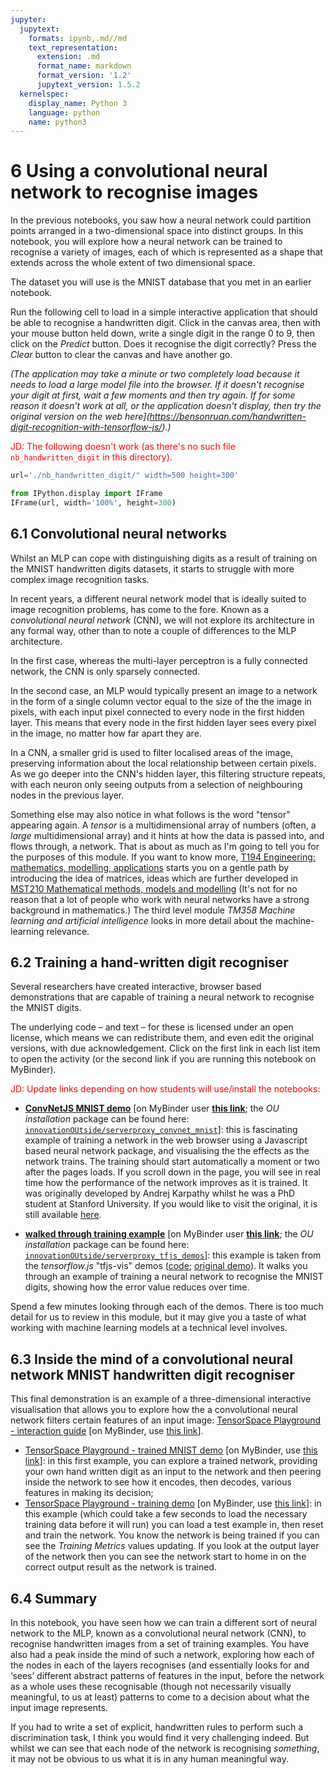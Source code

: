 ```yaml
---
jupyter:
  jupytext:
    formats: ipynb,.md//md
    text_representation:
      extension: .md
      format_name: markdown
      format_version: '1.2'
      jupytext_version: 1.5.2
  kernelspec:
    display_name: Python 3
    language: python
    name: python3
---
```


# 6 Using a convolutional neural network to recognise images

In the previous notebooks, you saw how a neural network could partition points arranged in a two-dimensional space into distinct groups. In this notebook, you will explore how a neural network can be trained to recognise a variety of images, each of which is represented as a shape that extends across the whole extent of two dimensional space.

The dataset you will use is the MNIST database that you met in an earlier notebook.

Run the following cell to load in a simple interactive application that should be able to recognise a handwritten digit. Click in the canvas area, then with your mouse button held down, write a single digit in the range 0 to 9, then click on the *Predict* button. Does it recognise the digit correctly? Press the *Clear* button to clear the canvas and have another go.

*(The application may take a minute or two completely load because it needs to load a large model file into the browser. If it doesn't recognise your digit at first, wait a few moments and then try again. If for some reason it doesn't work at all, or the application doesn't display, then try the original version on the web here](https://bensonruan.com/handwritten-digit-recognition-with-tensorflow-js/).)* 

<font color='red'>JD: The following doesn't work (as there's no such file `nb_handwritten_digit` in this directory).</font>

```python
url='./nb_handwritten_digit/" width=500 height=300'

from IPython.display import IFrame
IFrame(url, width='100%', height=300)
```

## 6.1 Convolutional neural networks

Whilst an MLP can cope with distinguishing digits as a result of training on the MNIST handwritten digits datasets, it starts to struggle with more complex image recognition tasks.

In recent years, a different neural network model that is ideally suited to image recognition problems, has come to the fore. Known as a *convolutional neural network* (CNN), we will not explore its architecture in any formal way, other than to note a couple of differences to the MLP architecture.

In the first case, whereas the multi-layer perceptron is a fully connected network, the CNN is only sparsely connected.

In the second case, an MLP would typically present an image to a network in the form of a single column vector equal to the size of the the image in pixels, with each input pixel connected to every node in the first hidden layer. This means that every node in the first hidden layer sees every pixel in the image, no matter how far apart they are.

In a CNN, a smaller grid is used to filter localised areas of the image, preserving information about the local relationship between certain pixels. As we go deeper into the CNN's hidden layer, this filtering structure repeats, with each neuron only seeing outputs from a selection of neighbouring nodes in the previous layer.

Something else may also notice in what follows is the word "tensor" appearing again. A *tensor* is a multidimensional array of numbers (often, a *large* multidimensional array) and it hints at how the data is passed into, and flows through, a network. That is about as much as I'm going to tell you for the purposes of this module. If you want to know more, [T194 Engineering: mathematics, modelling, applications](http://www.open.ac.uk/courses/modules/t194) starts you on a gentle path by introducing the idea of matrices, ideas which are further developed in [MST210 Mathematical methods, models and modelling](http://www.open.ac.uk/courses/modules/mst210) (It's not for no reason that a lot of people who work with neural networks have a strong background in mathematics.) The third level module *TM358 Machine learning and artificial intelligence* looks in more detail about the machine-learning relevance.


## 6.2 Training a hand-written digit recogniser

Several researchers have created interactive, browser based demonstrations that are capable of training a neural network to recognise the MNIST digits.

The underlying code – and text – for these is licensed under an open license, which means we can redistribute them, and even edit the original versions, with due acknowledgement. Click on the first link in each list item to open the activity (or the second link if you are running this notebook on MyBinder).


<font color='red'>JD: Update links depending on how students will use/install the notebooks:</font>

- [__ConvNetJS MNIST demo__](./convnet_mnist/) [on MyBinder user [__this link__](../../../convnet_mnist/); the *OU installation* package can be found here: [`innovationOUtside/serverproxy_convnet_mnist`](https://github.com/innovationOUtside/serverproxy_convnet_mnist)]: this is fascinating example of training a network in the web browser using a Javascript based neural network package, and visualising the the effects as the network trains. The training should start automatically a moment or two after the pages loads. If you scroll down in the page, you will see in real time how the performance of the network improves as it is trained. It was originally developed by Andrej Karpathy whilst he was a PhD student at Stanford University. If you would like to visit the original, it is still available [here](https://cs.stanford.edu/people/karpathy/convnetjs/demo/mnist.html).

- [__walked through training example__](./tfjs_mnist/) [on MyBinder user [__this link__](../../../tfjs_mnist/); the *OU installation* package can be found here: [`innovationOUtside/serverproxy_tfjs_demos`](https://github.com/innovationOUtside/serverproxy_tfjs_demos)]: this example is taken from the *tensorflow.js* "tfjs-vis" demos ([code](https://github.com/tensorflow/tfjs/tree/master/tfjs-vis); [original demo](https://storage.googleapis.com/tfjs-vis/mnist/dist/index.html)). It walks you through an example of training a neural network to recognise the MNIST digits, showing how the error value reduces over time.

Spend a few minutes looking through each of the demos. There is too much detail for us to review in this module, but it may give you a taste of what working with machine learning models at a technical level involves.


## 6.3 Inside the mind of a convolutional neural network MNIST handwritten digit recogniser

This final demonstration is an example of a three-dimensional interactive visualisation that allows you to explore how the a convolutional neural network filters certain features of an input image: [TensorSpace Playground - interaction guide](./nb_tensorspace_playground/) [on MyBinder, use [this link](../../../nb_tensorspace_playground/)].

- [TensorSpace Playground - trained MNIST demo](./nb_tensorspace_playground/LeNet/) [on MyBinder, use [this link](../../../nb_tensorspace_playground/LeNet/)]: in this first example, you can explore a trained network, providing your own hand written digit as an input to the network and then peering inside the network to see how it encodes, then decodes, various features in making its decision;
- [TensorSpace Playground - training demo](./nb_tensorspace_playground/LeNetTraining/) [on MyBinder, use [this link](../../../nb_tensorspace_playground/LeNetTraining/)]: in this example (which could take a few seconds to load the necessary training data before it will run) you can load a test example in, then reset and train the network. You know the network is being trained if you can see the *Training Metrics* values updating. If you look at the output layer of the network then you can see the network start to home in on the correct output result as the network is trained.


## 6.4 Summary

In this notebook, you have seen how we can train a different sort of neural network to the MLP, known as a convolutional neural network (CNN), to recognise handwritten images from a set of training examples. You have also had a peak inside the mind of such a network, exploring how each of the nodes in each of the layers recognises (and essentially looks for and ‘sees’ different abstract patterns of features in the input, before the network as a whole uses these recognisable (though not necessarily visually meaningful, to us at least) patterns to come to a decision about what the input image represents.

If you had to write a set of explicit, handwritten rules to perform such a discrimination task, I think you would find it very challenging indeed. But whilst we can see that each node of the network is recognising *something*, it may not be obvious to us what it is in any human meaningful way.
